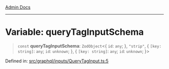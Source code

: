 [Admin Docs](/)

***

# Variable: queryTagInputSchema

> `const` **queryTagInputSchema**: `ZodObject`\<\{ `id`: `any`; \}, `"strip"`, \{ `[key: string]`: `any`;  `id`: `unknown`; \}, \{ `[key: string]`: `any`;  `id`: `unknown`; \}\>

Defined in: [src/graphql/inputs/QueryTagInput.ts:5](https://github.com/PalisadoesFoundation/talawa-api/blob/31af62eb801979353402f1e291e74768cd64d85c/src/graphql/inputs/QueryTagInput.ts#L5)
